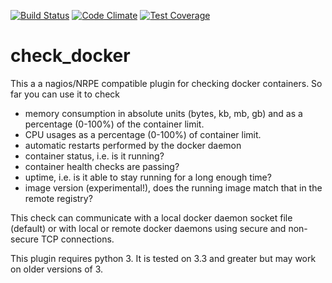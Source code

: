 [![Build Status](https://travis-ci.org/timdaman/check_docker.svg?branch=master)](https://travis-ci.org/timdaman/check_docker)
[![Code Climate](https://codeclimate.com/github/timdaman/check_docker/badges/gpa.svg)](https://codeclimate.com/github/timdaman/check_docker)
[![Test Coverage](https://codeclimate.com/github/timdaman/check_docker/badges/coverage.svg)](https://codeclimate.com/github/timdaman/check_docker/coverage)
# check_docker
This a a nagios/NRPE compatible plugin for checking docker containers. So far you can use it to check

- memory consumption in absolute units (bytes, kb, mb, gb) and as a percentage (0-100%)
  of the container limit.
- CPU usages as a percentage (0-100%) of container limit.
- automatic restarts performed by the docker daemon
- container status, i.e. is it running?
- container health checks are passing?
- uptime, i.e. is it able to stay running for a long enough time?
- image version (experimental!), does the running image match that in
  the remote registry?

This check can communicate with a local docker daemon socket file (default) or with local
or remote docker daemons using secure and non-secure TCP connections.

This plugin requires python 3. It is tested on 3.3 and greater but may work on older
versions of 3.